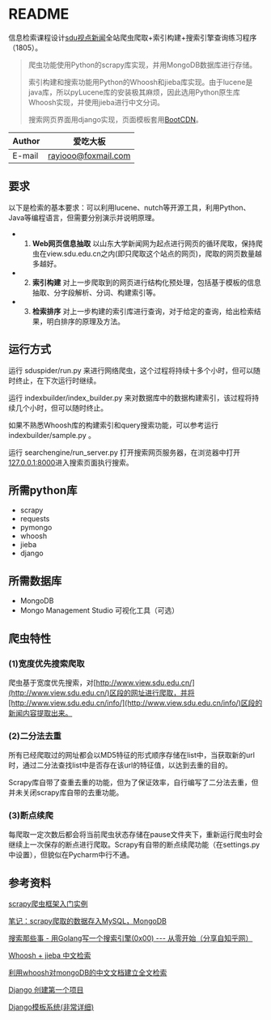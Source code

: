 # README
信息检索课程设计[sdu视点新闻](http://view.sdu.edu.cn/)全站爬虫爬取+索引构建+搜索引擎查询练习程序（1805）。

>爬虫功能使用Python的scrapy库实现，并用MongoDB数据库进行存储。
>
>索引构建和搜索功能用Python的Whoosh和jieba库实现。由于lucene是java库，所以pyLucene库的安装极其麻烦，因此选用Python原生库Whoosh实现，并使用jieba进行中文分词。
>
>搜索网页界面用django实现，页面模板套用[BootCDN](http://www.bootcdn.cn/)。

|Author|爱吃大板|
|---|---
|E-mail|rayiooo@foxmail.com
## 要求
以下是检索的基本要求：可以利用lucene、nutch等开源工具，利用Python、Java等编程语言，但需要分别演示并说明原理。
* 1. __Web网页信息抽取__
以山东大学新闻网为起点进行网页的循环爬取，保持爬虫在view.sdu.edu.cn之内(即只爬取这个站点的网页)，爬取的网页数量越多越好。

* 2. __索引构建__
对上一步爬取到的网页进行结构化预处理，包括基于模板的信息抽取、分字段解析、分词、构建索引等。

* 3. __检索排序__
对上一步构建的索引库进行查询，对于给定的查询，给出检索结果，明白排序的原理及方法。
## 运行方式
运行 sduspider/run.py 来进行网络爬虫，这个过程将持续十多个小时，但可以随时终止，在下次运行时继续。

运行 indexbuilder/index_builder.py 来对数据库中的数据构建索引，该过程将持续几个小时，但可以随时终止。

如果不熟悉Whoosh库的构建索引和query搜索功能，可以参考运行 indexbuilder/sample.py 。

运行 searchengine/run_server.py 打开搜索网页服务器，在浏览器中打开[127.0.0.1:8000](127.0.0.1:8000)进入搜索页面执行搜索。
## 所需python库
* scrapy
* requests
* pymongo
* whoosh
* jieba
* django
## 所需数据库
* MongoDB
* Mongo Management Studio 可视化工具（可选）
## 爬虫特性
### (1)宽度优先搜索爬取
爬虫基于宽度优先搜索，对[http://www.view.sdu.edu.cn/](http://www.view.sdu.edu.cn/)区段的网址进行爬取，并将[http://www.view.sdu.edu.cn/info/](http://www.view.sdu.edu.cn/info/)区段的新闻内容提取出来。
### (2)二分法去重
所有已经爬取过的网址都会以MD5特征的形式顺序存储在list中，当获取新的url时，通过二分法查找list中是否存在该url的特征值，以达到去重的目的。

Scrapy库自带了查重去重的功能，但为了保证效率，自行编写了二分法去重，但并未关闭scrapy库自带的去重功能。
### (3)断点续爬
每爬取一定次数后都会将当前爬虫状态存储在pause文件夹下，重新运行爬虫时会继续上一次保存的断点进行爬取。Scrapy有自带的断点续爬功能（在settings.py中设置），但貌似在Pycharm中行不通。
## 参考资料
[scrapy爬虫框架入门实例](https://blog.csdn.net/zjiang1994/article/details/52779537)

[笔记：scrapy爬取的数据存入MySQL，MongoDB](https://blog.csdn.net/wqh_jingsong/article/details/54981344)

[搜索那些事 - 用Golang写一个搜索引擎(0x00) --- 从零开始（分享自知乎网）](https://zhuanlan.zhihu.com/p/20938685?utm_source=qq&utm_medium=social&utm_member=MWIxZDY0Nzg4YWQ5ODRkYzhlNzAyMDZiMTgwZTE0NzM%3D%0A)

[Whoosh + jieba 中文检索](https://www.jianshu.com/p/127c8c0b908a)

[利用whoosh对mongoDB的中文文档建立全文检索](https://www.cnblogs.com/Micang/p/6346437.html)

[Django 创建第一个项目](http://www.runoob.com/django/django-first-app.html)

[Django模板系统(非常详细)](https://blog.csdn.net/zhangxinrun/article/details/8095118/)
